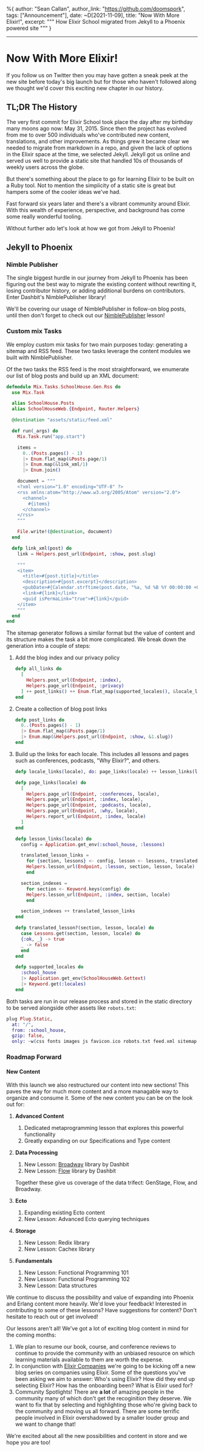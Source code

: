 %{
author: "Sean Callan",
author_link: "https://github.com/doomspork",
tags: ["Announcement"],
date: ~D[2021-11-09],
title: "Now With More Elixir!",
excerpt: """
How Elixir School migrated from Jekyll to a Phoenix powered site
"""
}

---

# Now With More Elixir!

If you follow us on Twitter then you may have gotten a sneak peek at the new site before today's big launch but for those who haven't followed along we thought we'd cover this exciting new chapter in our history.

## TL;DR The History

The very first commit for Elixir School took place the day after my birthday many moons ago now: May 31, 2015. Since then the project has evolved from me to over 500 individuals who've contributed new content, translations, and other improvements. As things grew it became clear we needed to migrate from markdown in a repo, and given the lack of options in the Elixir space at the time, we selected Jekyll. Jekyll got us online and served us well to provide a static site that handled 10s of thousands of weekly users across the globe.

But there's something about the place to go for learning Elixir to be built on a Ruby tool. Not to mention the simplicity of a static site is great but hampers some of the cooler ideas we've had.

Fast forward six years later and there's a vibrant community around Elixir. With this wealth of experience, perspective, and background has come some really wonderful tooling.

Without further ado let's look at how we got from Jekyll to Phoenix!

## Jekyll to Phoenix

### Nimble Publisher

The single biggest hurdle in our journey from Jekyll to Phoenix has been figuring out the best way to migrate the existing content without rewriting it, losing contributor history, or adding additional burdens on contributors. Enter Dashbit's NimblePublisher library!

We'll be covering our usage of NimblePublisher in follow-on blog posts, until then don't forget to check out our [NimblePublisher](https://elixirschool.com/en/lessons/misc/nimble_publisher) lesson!

### Custom mix Tasks

We employ custom mix tasks for two main purposes today: generating a sitemap and RSS feed. These two tasks leverage the content modules we built with NimblePublisher.

Of the two tasks the RSS feed is the most straightforward, we enumerate our list of blog posts and build up an XML document:

```elixir
defmodule Mix.Tasks.SchoolHouse.Gen.Rss do
  use Mix.Task

  alias SchoolHouse.Posts
  alias SchoolHouseWeb.{Endpoint, Router.Helpers}

  @destination "assets/static/feed.xml"

  def run(_args) do
    Mix.Task.run("app.start")

    items =
      0..(Posts.pages() - 1)
      |> Enum.flat_map(&Posts.page/1)
      |> Enum.map(&link_xml/1)
      |> Enum.join()

    document = """
    <?xml version="1.0" encoding="UTF-8" ?>
    <rss xmlns:atom="http://www.w3.org/2005/Atom" version="2.0">
      <channel>
        #{items}
      </channel>
    </rss>
    """

    File.write!(@destination, document)
  end

  defp link_xml(post) do
    link = Helpers.post_url(Endpoint, :show, post.slug)

    """
    <item>
      <title>#{post.title}</title>
      <description>#{post.excerpt}</description>
      <pubDate>#{Calendar.strftime(post.date, "%a, %d %B %Y 00:00:00 +0000")}</pubDate>
      <link>#{link}</link>
      <guid isPermaLink="true">#{link}</guid>
    </item>
    """
  end
end
```

The sitemap generator follows a similar format but the value of content and its structure makes the task a bit more complicated. We break down the generation into a couple of steps:

1. Add the blog index and our privacy policy

   ```elixir
   defp all_links do
     [
       Helpers.post_url(Endpoint, :index),
       Helpers.page_url(Endpoint, :privacy)
     ] ++ post_links() ++ Enum.flat_map(supported_locales(), &locale_links/1)
   end
   ```

2. Create a collection of blog post links

   ```elixir
   defp post_links do
     0..(Posts.pages() - 1)
     |> Enum.flat_map(&Posts.page/1)
     |> Enum.map(&Helpers.post_url(Endpoint, :show, &1.slug))
   end
   ```

3. Build up the links for each locale. This includes all lessons and pages such as conferences, podcasts, "Why Elixir?", and others.

   ```elixir
   defp locale_links(locale), do: page_links(locale) ++ lesson_links(locale)

   defp page_links(locale) do
     [
       Helpers.page_url(Endpoint, :conferences, locale),
       Helpers.page_url(Endpoint, :index, locale),
       Helpers.page_url(Endpoint, :podcasts, locale),
       Helpers.page_url(Endpoint, :why, locale),
       Helpers.report_url(Endpoint, :index, locale)
     ]
   end

   defp lesson_links(locale) do
     config = Application.get_env(:school_house, :lessons)

     translated_lesson_links =
       for {section, lessons} <- config, lesson <- lessons, translated_lesson?(section, lesson, locale) do
       Helpers.lesson_url(Endpoint, :lesson, section, lesson, locale)
       end

     section_indexes =
       for section <- Keyword.keys(config) do
       Helpers.lesson_url(Endpoint, :index, section, locale)
       end

     section_indexes ++ translated_lesson_links
   end

   defp translated_lesson?(section, lesson, locale) do
     case Lessons.get(section, lesson, locale) do
     {:ok, _} -> true
     _ -> false
     end
   end

   defp supported_locales do
     :school_house
     |> Application.get_env(SchoolHouseWeb.Gettext)
     |> Keyword.get(:locales)
   end
   ```

Both tasks are run in our release process and stored in the static directory to be served alongside other assets like `robots.txt`:

```elixir
plug Plug.Static,
  at: "/",
  from: :school_house,
  gzip: false,
  only: ~w(css fonts images js favicon.ico robots.txt feed.xml sitemap.xml)
```

### Roadmap Forward

#### New Content

With this launch we also restructured our content into new sections! This paves the way for much more content and a more managable way to organize and consume it. Some of the new content you can be on the look out for:

1. **Advanced Content**

   1. Dedicated metaprogramming lesson that explores this powerful functionality
   2. Greatly expanding on our Specifications and Type content

2. **Data Processing**

   1. New Lesson: [Broadway](https://github.com/dashbitco/broadway) library by Dashbit
   2. New Lesson: [Flow](https://github.com/dashbitco/flow) library by Dashbit

   Together these give us coverage of the data trifect: GenStage, Flow, and Broadway.

3. **Ecto**

   1. Expanding existing Ecto content
   2. New Lesson: Advanced Ecto querying techniques

4. **Storage**

   1. New Lesson: Redix library
   2. New Lesson: Cachex library

5. **Fundamentals**

   1. New Lesson: Functional Programming 101
   2. New Lesson: Functional Programming 102
   3. New Lesson: Data structures

We continue to discuss the possibility and value of expanding into Phoenix and Erlang content more heavily. We'd love your feedback! Interested in contributing to some of these lessons? Have suggestions for content? Don't hesitate to reach out or get involved!

Our lessons aren't all! We've got a lot of exciting blog content in mind for the coming months:

1. We plan to resume our book, course, and conference reviews to continue to provide the community with an unbiased resource on which learning materials available to them are worth the expense.
2. In conjunction with [Elixir Companies](https://elixir-companies.com/en) we're going to be kicking off a new blog series on companies using Elixir. Some of the questions you've been asking we aim to answer: Who's using Elixir? How did they end up selecting Elixir? How has the onboarding been? What is Elixir used for?
3. Community Spotlights! There are **a lot** of amazing people in the community many of which don't get the recoginition they deserve. We want to fix that by selecting and highlighting those who're giving back to the community and moving us all forward. There are some terrific people involved in Elixir overshadowed by a smaller louder group and we want to change that!

We're excited about all the new possibilities and content in store and we hope you are too!
